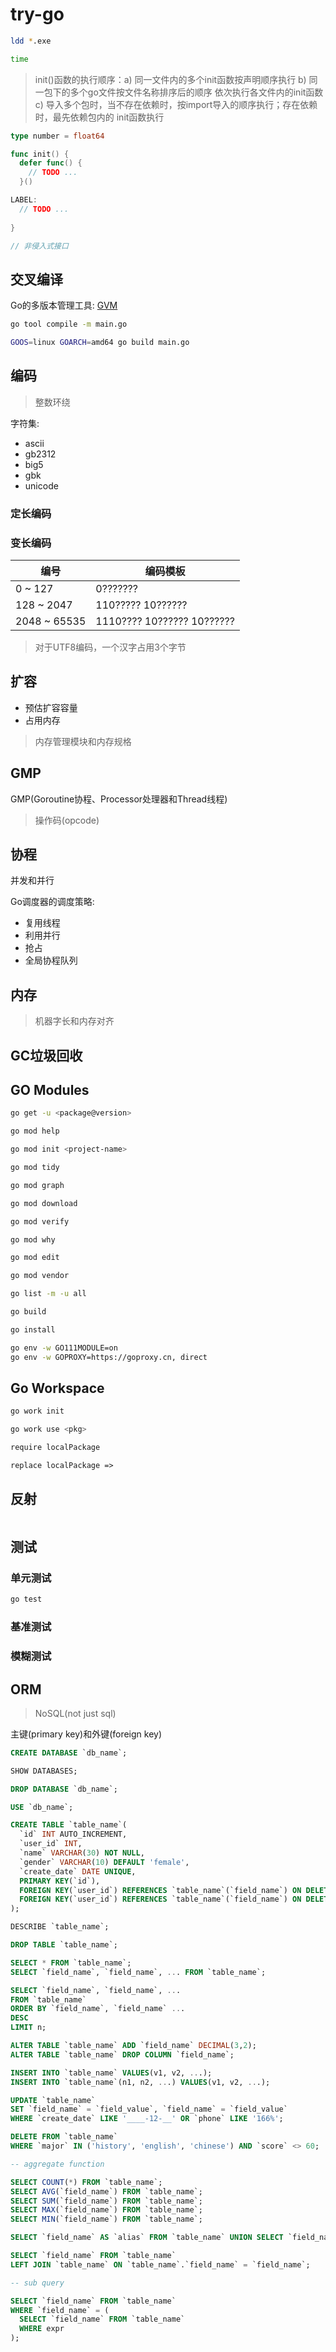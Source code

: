 # try-go

```sh
ldd *.exe

time 

```

> init()函数的执行顺序：a) 同一文件内的多个init函数按声明顺序执行 b) 同一包下的多个go文件按文件名称排序后的顺序
> 依次执行各文件内的init函数 c) 导入多个包时，当不存在依赖时，按import导入的顺序执行；存在依赖时，最先依赖包内的
> init函数执行

```go
type number = float64

func init() {
  defer func() {
    // TODO ...
  }()

LABEL:
  // TODO ...
  
}

// 非侵入式接口

```

## 交叉编译

Go的多版本管理工具: [GVM](https://github.com/moovweb/gvm)

```sh
go tool compile -m main.go

GOOS=linux GOARCH=amd64 go build main.go

```

## 编码

> 整数环绕

字符集:

- ascii
- gb2312
- big5
- gbk
- unicode

### 定长编码

### 变长编码

| 编号  | 编码模板 |
| ---   |  ---    |
| 0 ~ 127 | 0??????? |
| 128 ~ 2047 | 110????? 10?????? |
| 2048 ~ 65535 | 1110???? 10?????? 10?????? |

> 对于UTF8编码，一个汉字占用3个字节

## 扩容

- 预估扩容容量
- 占用内存

> 内存管理模块和内存规格

## GMP

GMP(Goroutine协程、Processor处理器和Thread线程)

> 操作码(opcode)

## 协程

并发和并行

Go调度器的调度策略:
  
- 复用线程
- 利用并行
- 抢占
- 全局协程队列

## 内存

> 机器字长和内存对齐

## GC垃圾回收

## GO Modules

```sh
go get -u <package@version>

go mod help

go mod init <project-name>

go mod tidy

go mod graph

go mod download

go mod verify 

go mod why

go mod edit 

go mod vendor

go list -m -u all

go build 

go install

go env -w GO111MODULE=on
go env -w GOPROXY=https://goproxy.cn, direct

```

## Go Workspace

```sh
go work init

go work use <pkg>

```

```txt
require localPackage

replace localPackage => 

```

## 反射

```go


```

## 测试

### 单元测试

```sh
go test 

```

### 基准测试

### 模糊测试

## ORM

> NoSQL(not just sql)

主键(primary key)和外键(foreign key)

```sql
CREATE DATABASE `db_name`;

SHOW DATABASES;

DROP DATABASE `db_name`;

USE `db_name`;

CREATE TABLE `table_name`(
  `id` INT AUTO_INCREMENT,
  `user_id` INT,
  `name` VARCHAR(30) NOT NULL,
  `gender` VARCHAR(10) DEFAULT 'female',
  `create_date` DATE UNIQUE,
  PRIMARY KEY(`id`),
  FOREIGN KEY(`user_id`) REFERENCES `table_name`(`field_name`) ON DELETE CASCADE,
  FOREIGN KEY(`user_id`) REFERENCES `table_name`(`field_name`) ON DELETE SET NULL 
);

DESCRIBE `table_name`;

DROP TABLE `table_name`;

SELECT * FROM `table_name`;
SELECT `field_name`, `field_name`, ... FROM `table_name`;

SELECT `field_name`, `field_name`, ... 
FROM `table_name`
ORDER BY `field_name`, `field_name` ... 
DESC
LIMIT n;

ALTER TABLE `table_name` ADD `field_name` DECIMAL(3,2);
ALTER TABLE `table_name` DROP COLUMN `field_name`;

INSERT INTO `table_name` VALUES(v1, v2, ...);
INSERT INTO `table_name`(n1, n2, ...) VALUES(v1, v2, ...);

UPDATE `table_name` 
SET `field_name` = `field_value`, `field_name` = `field_value` 
WHERE `create_date` LIKE '____-12-__' OR `phone` LIKE '166%';

DELETE FROM `table_name`
WHERE `major` IN ('history', 'english', 'chinese') AND `score` <> 60;

-- aggregate function

SELECT COUNT(*) FROM `table_name`;
SELECT AVG(`field_name`) FROM `table_name`;
SELECT SUM(`field_name`) FROM `table_name`;
SELECT MAX(`field_name`) FROM `table_name`;
SELECT MIN(`field_name`) FROM `table_name`;

SELECT `field_name` AS `alias` FROM `table_name` UNION SELECT `field_name` FROM `table_name`;

SELECT `field_name` FROM `table_name` 
LEFT JOIN `table_name` ON `table_name`.`field_name` = `field_name`;

-- sub query

SELECT `field_name` FROM `table_name` 
WHERE `field_name` = (
  SELECT `field_name` FROM `table_name` 
  WHERE expr
);


```
